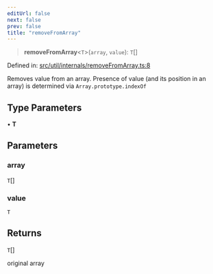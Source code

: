 ```yaml
---
editUrl: false
next: false
prev: false
title: "removeFromArray"
---
```


> **removeFromArray**\<`T`\>(`array`, `value`): `T`[]

Defined in: [src/util/internals/removeFromArray.ts:8](https://github.com/fabricjs/fabric.js/blob/8748628df7e9de00ba77413bfc3ad9e9fe9d4f30/src/util/internals/removeFromArray.ts#L8)

Removes value from an array.
Presence of value (and its position in an array) is determined via `Array.prototype.indexOf`

## Type Parameters

• **T**

## Parameters

### array

`T`[]

### value

`T`

## Returns

`T`[]

original array
